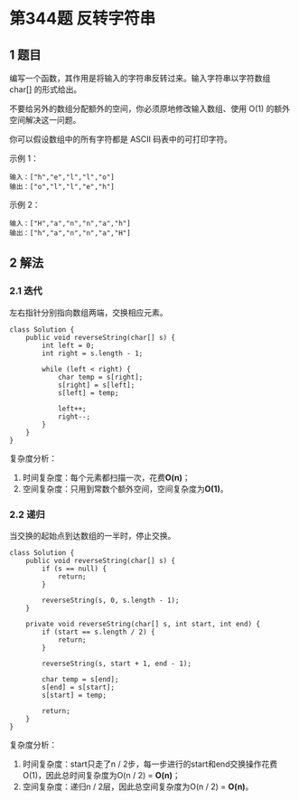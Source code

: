 # 第344题 反转字符串

## 1 题目

编写一个函数，其作用是将输入的字符串反转过来。输入字符串以字符数组 char[] 的形式给出。

不要给另外的数组分配额外的空间，你必须原地修改输入数组、使用 O(1) 的额外空间解决这一问题。

你可以假设数组中的所有字符都是 ASCII 码表中的可打印字符。

示例 1：

```
输入：["h","e","l","l","o"]
输出：["o","l","l","e","h"]
```

示例 2：

```
输入：["H","a","n","n","a","h"]
输出：["h","a","n","n","a","H"]
```

## 2 解法

### 2.1 迭代

左右指针分别指向数组两端，交换相应元素。

```
class Solution {
    public void reverseString(char[] s) {
        int left = 0;
        int right = s.length - 1;

        while (left < right) {
            char temp = s[right];
            s[right] = s[left];
            s[left] = temp;

            left++;
            right--;
        }
    }
}
```

复杂度分析：

1. 时间复杂度：每个元素都扫描一次，花费**O(n)**；
2. 空间复杂度：只用到常数个额外空间，空间复杂度为**O(1)**。

### 2.2 递归

当交换的起始点到达数组的一半时，停止交换。

```
class Solution {
    public void reverseString(char[] s) {
        if (s == null) {
            return;
        }

        reverseString(s, 0, s.length - 1);
    }

    private void reverseString(char[] s, int start, int end) {
        if (start == s.length / 2) {
            return;
        }

        reverseString(s, start + 1, end - 1);

        char temp = s[end];
        s[end] = s[start];
        s[start] = temp;

        return;
    }
}
```

复杂度分析：

1. 时间复杂度：start只走了n / 2步，每一步进行的start和end交换操作花费O(1)，因此总时间复杂度为O(n / 2) = **O(n)**；
2. 空间复杂度：递归n / 2层，因此总空间复杂度为O(n / 2) = **O(n)**。